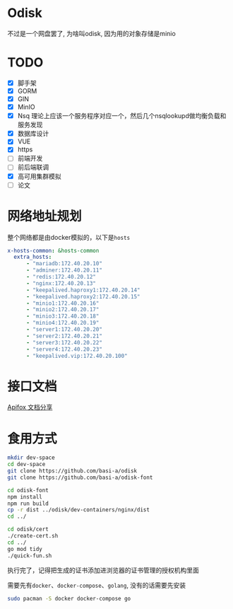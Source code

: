 # Odisk
不过是一个网盘罢了, 为啥叫odisk, 因为用的对象存储是minio
# TODO
- [x] 脚手架
- [x] GORM
- [x] GIN
- [x] MinIO
- [x] Nsq  理论上应该一个服务程序对应一个，然后几个nsqlookupd做均衡负载和服务发现
- [X] 数据库设计
- [x] VUE
- [x] https
- [ ] 前端开发
- [ ] 前后端联调
- [x] 高可用集群模拟
- [ ] 论文
# 网络地址规划
整个网络都是由docker模拟的，以下是`hosts`
```yml
x-hosts-common: &hosts-common
  extra_hosts:
      - "mariadb:172.40.20.10"
      - "adminer:172.40.20.11"
      - "redis:172.40.20.12"
      - "nginx:172.40.20.13"
      - "keepalived.haproxy1:172.40.20.14"
      - "keepalived.haproxy2:172.40.20.15"
      - "minio1:172.40.20.16"
      - "minio2:172.40.20.17"
      - "minio3:172.40.20.18"
      - "minio4:172.40.20.19"
      - "server1:172.40.20.20"
      - "server2:172.40.20.21"
      - "server3:172.40.20.22"
      - "server4:172.40.20.23"
      - "keepalived.vip:172.40.20.100"
```
# 接口文档
[Apifox 文档分享 ](https://apifox.com/apidoc/shared-60f72b42-a39e-4e18-85b5-a0c4e84e415d)
# 食用方式
```bash
mkdir dev-space
cd dev-space
git clone https://github.com/basi-a/odisk
git clone https://github.com/basi-a/odisk-font

cd odisk-font
npm install
npm run build
cp -r dist ../odisk/dev-containers/nginx/dist
cd ../

cd odisk/cert
./create-cert.sh
cd ../ 
go mod tidy
./quick-fun.sh
```
执行完了，记得把生成的证书添加进浏览器的证书管理的授权机构里面

需要先有`docker`、`docker-compose`、`golang`, 没有的话需要先安装
```bash
sudo pacman -S docker docker-compose go
```